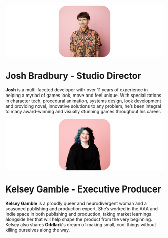 ![joshheadshot.png](joshheadshot.png)

# Josh Bradbury - Studio Director

**Josh** is a multi-faceted developer with over 11 years of experience in helping a myriad of games look, move and feel unique. With specializations in character tech, procedural animation, systems design, look development and providing novel, innovative solutions to any problem, he’s been integral to many award-winning and visually stunning games throughout his career.

![kelseyheadshot.png](kelseyheadshot.png)
# Kelsey Gamble - Executive Producer

**Kelsey Gamble** is a proudly queer and neurodivergent woman and a seasoned publishing and production expert. She’s worked in the AAA and Indie space in both publishing and production, taking market learnings alongside her that will help shape the product from the very beginning. Kelsey also shares **Oddlark**'s dream of making small, cool things without killing ourselves along the way.
